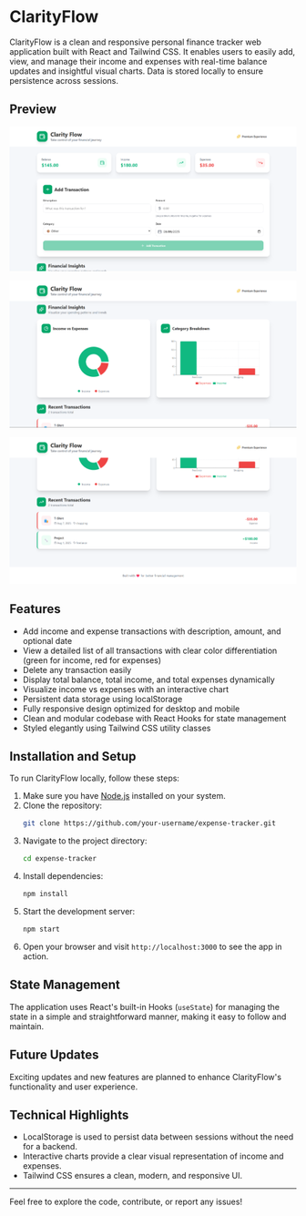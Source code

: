 # ClarityFlow

ClarityFlow is a clean and responsive personal finance tracker web application built with React and Tailwind CSS. It enables users to easily add, view, and manage their income and expenses with real-time balance updates and insightful visual charts. Data is stored locally to ensure persistence across sessions.

## Preview

![ClarityFlow Screenshot](/Preview/Preview1.png)

![ClarityFlow Screenshot](/Preview/Preview2.png)

![ClarityFlow Screenshot](/Preview/Preview3.png)

## Features

- Add income and expense transactions with description, amount, and optional date  
- View a detailed list of all transactions with clear color differentiation (green for income, red for expenses)  
- Delete any transaction easily  
- Display total balance, total income, and total expenses dynamically  
- Visualize income vs expenses with an interactive chart  
- Persistent data storage using localStorage  
- Fully responsive design optimized for desktop and mobile  
- Clean and modular codebase with React Hooks for state management  
- Styled elegantly using Tailwind CSS utility classes  

## Installation and Setup

To run ClarityFlow locally, follow these steps:

1. Make sure you have [Node.js](https://nodejs.org/) installed on your system.  
2. Clone the repository:
   ```bash
   git clone https://github.com/your-username/expense-tracker.git
   ```
3. Navigate to the project directory:
   ```bash
   cd expense-tracker
   ```
4. Install dependencies:
   ```bash
   npm install
   ```
5. Start the development server:
   ```bash
   npm start
   ```
6. Open your browser and visit `http://localhost:3000` to see the app in action.

## State Management

The application uses React's built-in Hooks (`useState`) for managing the state in a simple and straightforward manner, making it easy to follow and maintain.

## Future Updates

Exciting updates and new features are planned to enhance ClarityFlow's functionality and user experience.

## Technical Highlights

- LocalStorage is used to persist data between sessions without the need for a backend.  
- Interactive charts provide a clear visual representation of income and expenses.  
- Tailwind CSS ensures a clean, modern, and responsive UI.  

---

Feel free to explore the code, contribute, or report any issues!

